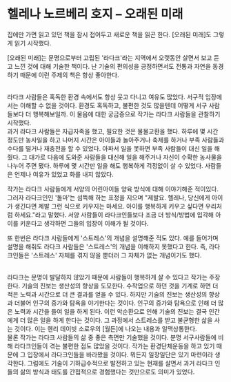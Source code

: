# 헬레나 노르베리 호지 – 오래된 미래


집에만 가면 읽고 있던 책을 잠시 접어두고 새로운 책을 읽곤 한다. [오래된 미래]도 그렇게 읽기 시작했다.

 [오래된 미래]는 문명으로부터 고립된 &#39;라다크&#39;라는 지역에서 오랫동안 살면서 보고 듣고 느낀 것에 대해 기술한 책이다. 난 기술의 편의성을 긍정하면서도 전통과 자연을 동경하기 때문에 이런 주제의 책은 항상 좋아한다.

<br>
 라다크 사람들은 혹독한 환경 속에서도 항상 웃고 다니고 여유도 많았다. 서구적 입장에서는 이해할 수 없을 것이다. 환경도 혹독하고, 불편한 것도 많을텐데 어떻게 서구 사람들보다 더 행복해보일까. 이 물음에 대한 궁금증으로 작가는 라다크 사람들을 관찰하기 시작했다.

<br>
 과거 라다크 사람들은 자급자족을 했고, 필요한 것은 물물교환을 했다. 하루에 몇 시간 정도만 농사일을 하고 나머지 시간은 아이들과 놀아주거나 축제를 하거나 부족 사람들과 수다를 떨거나 재충전을 할 수 있었다. 아파서 일을 못하면 부족 사람들이 대신 일을 해줬다. 그 대가로 다음에 도와준 사람들을 대신해 일을 해주거나 자신이 수확한 농사물을 나누어 주면 됐다. 하루에 몇 시간만 일을 해도 행복하게 걱정없이 살 수 있었다. 사람들은 언제나 여유가 있었고 화를 내지 않았다.

 작가는 라다크 사람들에게 서양의 어린아이들 양육 방식에 대해 이야기해준 적이있다. 그러자 라다크인인 &#39;돌마&#39;는 섬뜩해 하는 표정을 지으며 &quot;제발요. 헬레나, 당신에게 아이가 생긴다면 제발 그런 식으로 키우지는 마세요. 아이를 행복하게 키우고 싶다면 우리처럼 하세요.&quot;라고 말했다. 서양 사람들이 라다크인들보다 조금 더 방식/방법에 입각해 아이를 키운다고 생각하면 그들의 입장이 이해가 될 것이다.

 또 한번은 라다크 사람들에게 &#39;스트레스&#39;의 개념을 설명해준 적도 있다. 예를 들어가며 설명을 해줘도 라다크 사람들은 &#39;스트레스&#39;의 개념을 이해하지 못했다고 한다. 즉, 라다크인들은 &#39;스트레스&#39; 자체를 겪지 않을 뿐더러 그 자체가 없는 개념이기도 했다.

<br>
 라다크는 문명이 발달하지 않았기 때문에 사람들이 행복하게 살 수 있다고 작가는 주장한다. 기술의 진보는 생산성의 향상을 도모한다. 수작업으로 하던 것을 기계로 하면 더 적은 노력과 시간으로 더 큰 결과를 얻을 수 있다. 하지만 기술의 진보는 생산성의 향상과 더불어 인구의 증가와 탐욕을 야기한다는 것이다. 인구의 증가와 탐욕으로 인해 더 많은 노력과 시간을 들여 일을 하게 된다. 이런 악순환으로 인해 기술의 진보는 결국 인간에게 더 많은 일을 하게 한다는 것이다. 그 과정에서 스트레스를 받고 불균형한 삶을 사는 것이다. 이는 헨리 데이빗 소로우의 [월든]에 나오는 내용과 일맥상통한다.

<br>
 물론 작가는 라다크 사람들의 삶 중 좋은 측면만 기술했을 것이다. 분명 서구사람들에 비해 라다크인들이 겪는 불편한 점도 많았을 것이다. 작가는 환경단체운동을 하고 있기 때문에 그 입장에서 라다크인들을 바라봤을 것이다. 뭐든지 일장일단은 있기 마련이라 생각한다. 그럼에도 기술이 기하급수적으로 발전하고 있는 현재를 살면서 과거 라다크 인들의 삶의 방식과 태도를 간접적으로 경험했다는 것만으로도 의미가 있었다.

